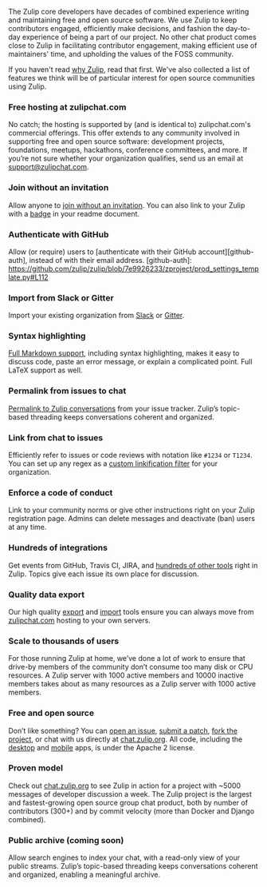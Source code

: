 The Zulip core developers have decades of combined experience writing and
maintaining free and open source software. We use Zulip to keep contributors
engaged, efficiently make decisions, and fashion the day-to-day experience
of being a part of our project. No other chat product comes close to Zulip
in facilitating contributor engagement, making efficient use of maintainers'
time, and upholding the values of the FOSS community.

If you haven't read [why Zulip](/why-zulip), read that first. We've also
collected a list of features we think will be of particular interest for
open source communities using Zulip.

### Free hosting at zulipchat.com

No catch; the hosting is supported by (and is identical to) zulipchat.com's
commercial offerings. This offer extends to any community involved in
supporting free and open source software: development projects, foundations,
meetups, hackathons, conference committees, and more. If you’re not sure
whether your organization qualifies, send us an email at
support@zulipchat.com.

### Join without an invitation

Allow anyone to
[join without an invitation](/help/manage-who-can-join-and-invite).
You can also link to your Zulip with a [badge](/help/join-zulip-chat-badge)
in your readme document.

### Authenticate with GitHub

Allow (or require) users to
[authenticate with their GitHub account][github-auth], instead of with their
email address.
[github-auth]: https://github.com/zulip/zulip/blob/7e9926233/zproject/prod_settings_template.py#L112

### Import from Slack or Gitter

Import your existing organization from [Slack](/help/import-from-slack) or
[Gitter](/help/import-from-gitter).

### Syntax highlighting

[Full Markdown support](/help/format-your-message-using-markdown), including
syntax highlighting, makes it easy to discuss code, paste an error message,
or explain a complicated point. Full LaTeX support as well.

### Permalink from issues to chat

[Permalink to Zulip conversations](/help/share-a-message-or-conversation)
from your issue tracker. Zulip’s topic-based threading keeps conversations
coherent and organized.

### Link from chat to issues

Efficiently refer to issues or code reviews with notation like `#1234` or
`T1234`. You can set up any regex as a
[custom linkification filter](/help/add-a-custom-linkification-filter) for
your organization.

### Enforce a code of conduct

Link to your community norms or give other instructions right on your Zulip
registration page. Admins can delete messages and deactivate (ban) users at
any time.

### Hundreds of integrations

Get events from GitHub, Travis CI, JIRA, and
[hundreds of other tools](/integrations) right in Zulip. Topics give each
issue its own place for discussion.

### Quality data export

Our high quality [export](/help/export-your-organization) and
[import](https://zulip.readthedocs.io/en/latest/production/export-and-import.html)
tools ensure you can always move from
[zulipchat.com](https://zulipchat.com) hosting to your own servers.

### Scale to thousands of users

For those running Zulip at home, we’ve done a lot of work to ensure that
drive-by members of the community don’t consume too many disk or CPU
resources. A Zulip server with 1000 active members and 10000 inactive
members takes about as many resources as a Zulip server with 1000 active
members.

### Free and open source

Don’t like something? You can
[open an issue](https://github.com/zulip/zulip/issues),
[submit a patch](https://zulip.readthedocs.io/en/latest/development/overview.html),
[fork the project](https://github.com/zulip/zulip), or chat with us directly
at [chat.zulip.org](https://chat.zulip.org). All code, including the
[desktop](https://github.com/zulip/zulip-electron) and
[mobile](https://github.com/zulip/zulip-mobile) apps, is under the Apache 2
license.

### Proven model

Check out [chat.zulip.org](https://chat.zulip.org) to see Zulip in action
for a project with ~5000 messages of developer discussion a week. The Zulip
project is the largest and fastest-growing open source group chat product,
both by number of contributors (300+) and by commit velocity (more than
Docker and Django combined).

### Public archive (coming soon)

Allow search engines to index your chat, with a read-only view of your
public streams. Zulip’s topic-based threading keeps conversations coherent
and organized, enabling a meaningful archive.
